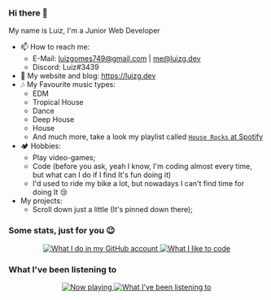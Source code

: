 ### Hi there 👋
My name is Luiz, I'm a Junior Web Developer

- 📫 How to reach me:
  + E-Mail: luizgomes749@gmail.com | me@luizg.dev
  + Discord: Luiz#3439
- 🔗 My website and blog: https://luizg.dev
- 🎶 My Favourite music types:
  + EDM
  + Tropical House
  + Dance
  + Deep House
  + House
  + And much more, take a look my playlist called [`House Rocks` at Spotify](https://tidis.net/K-qmKY_M)
- 🏕 Hobbies:
  + Play video-games;
  + Code (before you ask, yeah I know, I'm coding almost every time, but what can I do if I find It's fun doing it)
  + I'd used to ride my bike a lot, but nowadays I can't find time for doing It 😢
- My projects:
  + Scroll down just a little (It's pinned down there);

### Some stats, just for you 😉
<p align="center">
  <a href="https://github.com/iLuiizUHD">
    <img src="https://github-readme-stats.vercel.app/api?username=iLuiizUHD&show_icons=true&theme=dark" alt="What I do in my GitHub account" />
    <img src="https://github-readme-stats.vercel.app/api/top-langs/?username=iLuiizUHD&theme=dark&layout=compact" alt="What I like to code" />
  </a>
</p>

### What I've been listening to

<p align="center">
  <a href="https://spotify-github-profile.vercel.app/api/view?uid=g2wxqw13twqq0mpu79pxu0z10&redirect=true">
    <img src="https://spotify-github-profile.vercel.app/api/view?uid=g2wxqw13twqq0mpu79pxu0z10&cover_image=true&theme=compact" alt="Now playing" />
    <img src="https://spotify-recently-played-readme.vercel.app/api?user=g2wxqw13twqq0mpu79pxu0z10&width=450px&count=6" alt="What I've been listening to" />
  </a>
</p>

